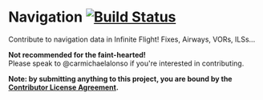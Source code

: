 # Navigation  [![Build Status](https://travis-ci.org/InfiniteFlightAirportEditing/Navigation.svg?branch=master)](https://travis-ci.org/InfiniteFlightAirportEditing/Navigation)
Contribute to navigation data in Infinite Flight! Fixes, Airways, VORs, ILSs...

**Not recommended for the faint-hearted!**<br>
Please speak to @carmichaelalonso if you're interested in contributing.

<strong>Note: by submitting anything to this project, you are bound by the <a href="https://github.com/InfiniteFlightAirportEditing/Airports/blob/master/CONTRIBUTOR%20LICENSE">Contributor License Agreement</a>.</strong>
